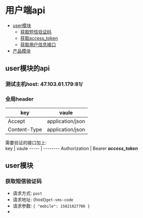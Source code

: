 # 用户端api

- [user模块]()  
    - [获取短信验证码](./#获取短信验证码)  
    - [获取access_token]()
    - [获取用户信息接口]()
- [产品模块]()

## user模块的api

### 测试主机host: 47.103.61.179:81/  

### 全局header  

key |  vaule
----- | --------
Accept | application/json
Content-Type | application/json

需要验证的接口加上:  
key |  vaule
----- | --------
Authorization | Bearer ***access_token***


## user模块

### 获取短信验证码
- 请求方式: `post`
- 请求地址: {host}`get-sms-code`
- 请求参数: `{
    "mobile": 15821827706
}`
- 
